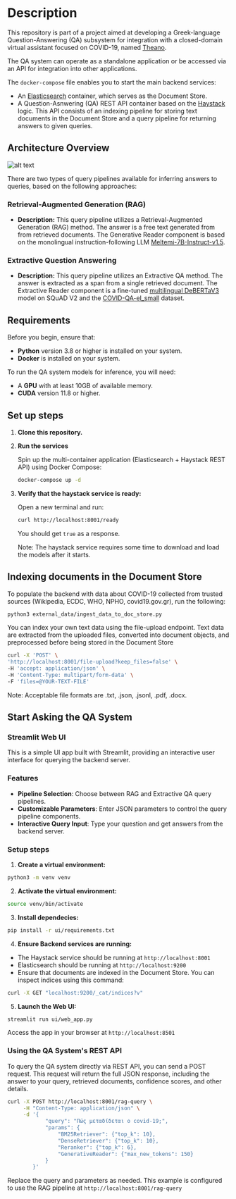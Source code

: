 
# Description

This repository is part of a project aimed at developing a Greek-language Question-Answering (QA) subsystem for integration with a closed-domain virtual assistant focused on COVID-19, named [Theano](https://aclanthology.org/2021.nlp4posimpact-1.5/).

The QA system can operate as a standalone application or be accessed via an API for integration into other applications.

The `docker-compose` file enables you to start the main backend services:

- An [Elasticsearch](https://www.elastic.co/elasticsearch) container, which serves as the Document Store.
- A Question-Asnwering (QA) REST API container based on the [Haystack](https://docs.haystack.deepset.ai/v1.25/docs/intro) logic. This API consists of an indexing pipeline for storing text documents in the Document Store and a query pipeline for returning answers to given queries.

## Architecture Overview
![alt text](https://github.com/PanosGriziotis/QA-subsystem-thesis/blob/main/qa_system_architecture_v3.png?raw=true)

There are two types of query pipelines available for inferring answers to queries, based on the following approaches:

### Retrieval-Augmented Generation (RAG) 

- **Description:** This query pipeline utilizes a Retrieval-Augmented Generation (RAG) method. The answer is a free text generated from from retrieved documents. The Generative Reader component is based on the monolingual instruction-following LLM [Meltemi-7B-Instruct-v1.5](https://huggingface.co/ilsp/Meltemi-7B-Instruct-v1.5).

### Extractive Question Answering

- **Description:** This query pipeline utilizes an Extractive QA method. The answer is extracted as a span from a single retrieved document. The Extractive Reader component is a fine-tuned [multilingual DeBERTaV3](https://huggingface.co/microsoft/mdeberta-v3-base) model on SQuAD V2 and the [COVID-QA-el_small](https://huggingface.co/datasets/panosgriz/COVID-QA-el-small) dataset. 

## Requirements

Before you begin, ensure that:

- **Python** version 3.8 or higher is installed on your system.
- **Docker** is installed on your system.

To run the QA system models for inference, you will need:

- A **GPU** with at least 10GB of available memory.
- **CUDA** version 11.8 or higher.

## Set up steps

1. **Clone this repository.**

2. **Run the services**

    Spin up the multi-container application (Elasticsearch + Haystack REST API) using Docker Compose:

    ```bash
    docker-compose up -d
    ```

4. **Verify that the haystack service is ready:**

    Open a new terminal and run:

    ```bash
    curl http://localhost:8001/ready
    ```

    You should get `true` as a response.

    Note: The haystack service requires some time to download and load the models after it starts.


## Indexing documents in the Document Store

To populate the backend with data about COVID-19 collected from trusted sources (Wikipedia, ECDC, WHO, NPHO, covid19.gov.gr), run the following:

```bash
python3 external_data/ingest_data_to_doc_store.py
```

You can index your own text data using the file-upload endpoint. Text data are extracted from the uploaded files, converted into document objects, and preprocessed before being stored in the Document Store

```bash
curl -X 'POST' \
'http://localhost:8001/file-upload?keep_files=false' \
-H 'accept: application/json' \
-H 'Content-Type: multipart/form-data' \
-F 'files=@YOUR-TEXT-FILE'
```

Note: Acceptable file formats are .txt, .json, .jsonl, .pdf, .docx.


## Start Asking the QA System

### Streamlit Web UI

This is a simple UI app built with Streamlit, providing an interactive user interface for querying the backend server.

### Features

- **Pipeline Selection**: Choose between RAG and Extractive QA query pipelines.
- **Customizable Parameters**: Enter JSON parameters to control the query pipeline components.
- **Interactive Query Input**: Type your question and get answers from the backend server.

### Setup steps

1. **Create a virtual environment:**

```bash
python3 -m venv venv
```
2. **Activate the virtual environment:**

```bash
source venv/bin/activate
```

3. **Install dependecies:**

```bash
pip install -r ui/requirements.txt
```

4. **Ensure Backend services are running:**

- The Haystack service should be running at `http://localhost:8001`
- Elasticsearch should be running at `http://localhost:9200`
- Ensure that documents are indexed in the Document Store. You can inspect indices using this command:

```bash
curl -X GET "localhost:9200/_cat/indices?v"
```

5. **Launch the Web UI:**


```bash
streamlit run ui/web_app.py
```

Access the app in your browser at `http://localhost:8501`

### Using the QA System's REST API

To query the QA system directly via REST API, you can send a POST request. This request will return the full JSON response, including the answer to your query, retrieved documents, confidence scores, and other details.

```bash
curl -X POST http://localhost:8001/rag-query \
     -H "Content-Type: application/json" \
     -d '{
            "query": "Πώς μεταδίδεται ο covid-19;", 
            "params": {
                "BM25Retriever": {"top_k": 10},
                "DenseRetriever": {"top_k": 10},
                "Reranker": {"top_k": 6}, 
                "GenerativeReader": {"max_new_tokens": 150}
            }
        }'
```

Replace the query and parameters as needed. This example is configured to use the RAG pipeline at `http://localhost:8001/rag-query`
